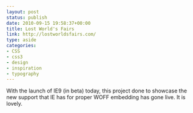 ```yaml
---
layout: post
status: publish
date: 2010-09-15 19:58:37+00:00
title: Lost World's Fairs
link: http://lostworldsfairs.com/
type: aside
categories:
- CSS
- css3
- design
- inspiration
- typography
---
```


With the launch of IE9 (in beta) today, this project done to showcase the new support that IE has for proper WOFF embedding has gone live. It is lovely.
